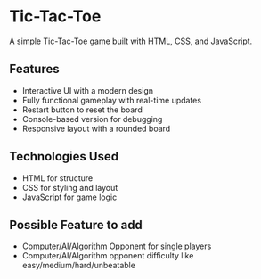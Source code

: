 # Tic-Tac-Toe

A simple Tic-Tac-Toe game built with HTML, CSS, and JavaScript.

## Features

- Interactive UI with a modern design
- Fully functional gameplay with real-time updates
- Restart button to reset the board
- Console-based version for debugging
- Responsive layout with a rounded board

## Technologies Used

- HTML for structure
- CSS for styling and layout
- JavaScript for game logic

## Possible Feature to add

- Computer/AI/Algorithm Opponent for single players
- Computer/AI/Algorithm opponent difficulty like easy/medium/hard/unbeatable  
